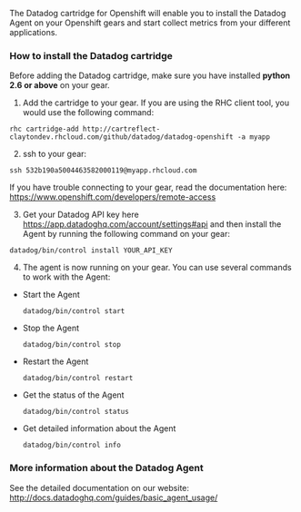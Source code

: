The Datadog cartridge for Openshift will enable you to install the Datadog Agent on your Openshift gears and start collect metrics from your different applications.

### How to install the Datadog cartridge

Before adding the Datadog cartridge, make sure you have installed **python 2.6 or above** on your gear.

1. Add the cartridge to your gear. If you are using the RHC client tool, you would use the following command: 
  ```
  rhc cartridge-add http://cartreflect-claytondev.rhcloud.com/github/datadog/datadog-openshift -a myapp
  ```

2. ssh to your gear:
  ```
  ssh 532b190a5004463582000119@myapp.rhcloud.com
  ```
If you have trouble connecting to your gear, read the documentation here: https://www.openshift.com/developers/remote-access

3. Get your Datadog API key here https://app.datadoghq.com/account/settings#api and then install the Agent by running the following command on your gear:
  ```
  datadog/bin/control install YOUR_API_KEY
  ```

4. The agent is now running on your gear. You can use several commands to work with the Agent:
  * Start the Agent
    ```
    datadog/bin/control start
    ```
  * Stop the Agent
    ```
    datadog/bin/control stop
    ```
  * Restart the Agent
    ```
    datadog/bin/control restart
    ```
  * Get the status of the Agent
    ```
    datadog/bin/control status
    ```
  * Get detailed information about the Agent
    ```
    datadog/bin/control info
    ```

### More information about the Datadog Agent

See the detailed documentation on our website:
http://docs.datadoghq.com/guides/basic_agent_usage/
